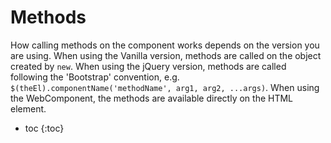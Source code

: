 # Methods
How calling methods on the component works depends on the version you are using.
When using the Vanilla version, methods are called on the object created by `new`.
When using the jQuery version, methods are called following the 'Bootstrap' convention,
e.g. `$(theEl).componentName('methodName', arg1, arg2, ...args)`.
When using the WebComponent, the methods are available directly on the HTML element.

* toc
{:toc}

<!-- ## `assign`
Mimics the browser [`assign`](https://developer.mozilla.org/en-US/docs/Web/API/Location/assign) method.
Will attempt to dynamically replace the current content with the content of the document at the provided URL.

Arguments:
1.  `url` (required)

    Type
    : `String` (URL)

***

## `reload`
Mimics the browser [`reload`](https://developer.mozilla.org/en-US/docs/Web/API/Location/reload) method.

***

## `relpace`
Mimics the browser [`replace`](https://developer.mozilla.org/en-US/docs/Web/API/Location/replace) method,
similar to [`assign`](#assign), but will not push a new entry on the browser's history stack.

Arguments:
1.  `url` (required)

    Type
    : `String` (URL) -->
